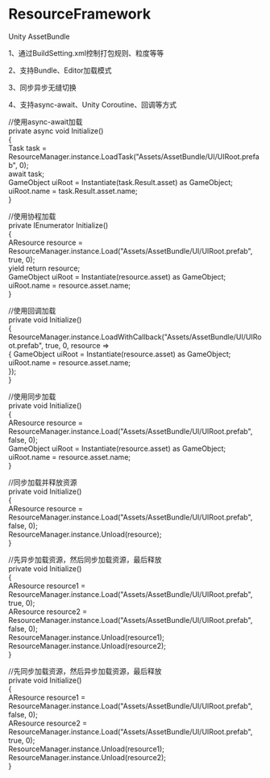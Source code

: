 # ResourceFramework
Unity AssetBundle

1、通过BuildSetting.xml控制打包规则、粒度等等

2、支持Bundle、Editor加载模式

3、同步异步无缝切换

4、支持async-await、Unity Coroutine、回调等方式

//使用async-await加载  
private async void Initialize()  
{  
        Task<AResource> task = ResourceManager.instance.LoadTask("Assets/AssetBundle/UI/UIRoot.prefab", 0);  
        await task;  
        GameObject uiRoot = Instantiate(task.Result.asset) as GameObject;  
        uiRoot.name = task.Result.asset.name;  
}

//使用协程加载  
private IEnumerator Initialize()  
{  
        AResource resource = ResourceManager.instance.Load("Assets/AssetBundle/UI/UIRoot.prefab", true, 0);  
        yield return resource;  
        GameObject uiRoot = Instantiate(resource.asset) as GameObject;  
        uiRoot.name = resource.asset.name;  
}

//使用回调加载  
private void Initialize()  
{  
        ResourceManager.instance.LoadWithCallback("Assets/AssetBundle/UI/UIRoot.prefab", true, 0, resource =>  
        {
                GameObject uiRoot = Instantiate(resource.asset) as GameObject;  
                uiRoot.name = resource.asset.name;  
        });  
}

//使用同步加载  
private void Initialize()  
{  
        AResource resource = ResourceManager.instance.Load("Assets/AssetBundle/UI/UIRoot.prefab", false, 0);  
        GameObject uiRoot = Instantiate(resource.asset) as GameObject;  
        uiRoot.name = resource.asset.name;  
}

//同步加载并释放资源  
private void Initialize()  
{  
        AResource resource = ResourceManager.instance.Load("Assets/AssetBundle/UI/UIRoot.prefab", false, 0);  
        ResourceManager.instance.Unload(resource);  
}

//先异步加载资源，然后同步加载资源，最后释放  
private void Initialize()  
{  
        AResource resource1 = ResourceManager.instance.Load("Assets/AssetBundle/UI/UIRoot.prefab", true, 0);  
        AResource resource2 = ResourceManager.instance.Load("Assets/AssetBundle/UI/UIRoot.prefab", false, 0);  
        ResourceManager.instance.Unload(resource1);  
        ResourceManager.instance.Unload(resource2);  
}

//先同步加载资源，然后异步加载资源，最后释放  
private void Initialize()  
{  
        AResource resource1 = ResourceManager.instance.Load("Assets/AssetBundle/UI/UIRoot.prefab", false, 0);  
        AResource resource2 = ResourceManager.instance.Load("Assets/AssetBundle/UI/UIRoot.prefab", true, 0);  
        ResourceManager.instance.Unload(resource1);  
        ResourceManager.instance.Unload(resource2);  
}
